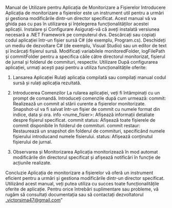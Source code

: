 Manual de Utilizare pentru Aplicația de Monitorizare a Fișierelor
Introducere
Aplicația de monitorizare a fișierelor este un instrument util pentru a urmări și gestiona modificările dintr-un director specificat. Acest manual vă va ghida pas cu pas în utilizarea și înțelegerea funcționalităților acestei aplicații.
Instalare și Configurare
Asigurați-vă că aveți instalată versiunea necesară a .NET Framework pe computerul dvs.
Descărcați sau copiați codul aplicației într-un fișier sursă C# (de exemplu, Program.cs).
Deschideți un mediu de dezvoltare C# (de exemplu, Visual Studio) sau un editor de text și încărcați fișierul sursă.
Modificați variabilele monitoredFolder, logFilePath și commitFolder pentru a specifica căile către directorul monitorizat, fișierul de jurnal și folderul de commituri, respectiv.
Utilizare
După configurarea aplicației, urmați acești pași pentru a utiliza funcționalitățile oferite:
1. Lansarea Aplicației
Rulați aplicația compilată sau compilați manual codul sursă și rulați aplicația rezultată.


2. Introducerea Comenzilor
La rularea aplicației, veți fi întâmpinați cu un prompt de comandă. Introduceți comenzile după cum urmează:
commit: Realizează un commit al stării curente a fișierelor monitorizate. Snapshot-ul va fi salvat într-un fișier de commit cu numele format din indice, data și ora.
info <nume_fisier>: Afișează informații detaliate despre fișierul specificat.
commit status: Afișează toate fișierele de commit disponibile în folderul de commituri.
commit restaur: Restaurează un snapshot din folderul de commituri, specificând numele fișierului introducand numele fisierului.
status: Afișează conținutul fișierului de jurnal.

3. Observarea și Monitorizarea
Aplicația monitorizează în mod automat modificările din directorul specificat și afișează notificări în funcție de acțiunile realizate.

Concluzie
Aplicația de monitorizare a fișierelor vă oferă un instrument eficient pentru a urmări și gestiona modificările dintr-un director specificat. Utilizând acest manual, veți putea utiliza cu succes toate funcționalitățile oferite de aplicație.
Pentru orice întrebări suplimentare sau probleme, vă rugăm să consultați documentația sau să contactați dezvoltatorul „victorsima47@gmail.com”
